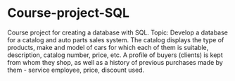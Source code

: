 # Course-project-SQL
Course project for creating a database with SQL. 
Topic: Develop a database for a catalog and auto parts sales system. The catalog displays the type of products, make and model of cars for which each of them is suitable, description, catalog number, price, etc. A profile of buyers (clients) is kept from whom they shop, as well as a history of previous purchases made by them - service employee, price, discount used.
